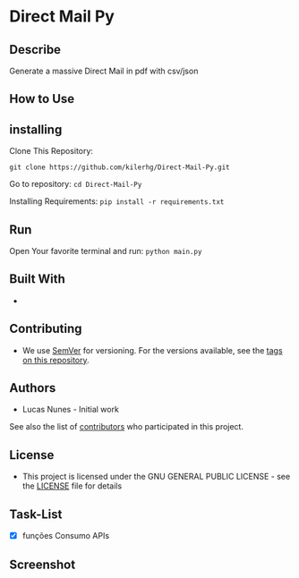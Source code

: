 # Direct Mail Py

## Describe

Generate a massive Direct Mail in pdf with csv/json

## How to Use

## installing

Clone This Repository:

```git clone https://github.com/kilerhg/Direct-Mail-Py.git```

Go to repository:
```cd Direct-Mail-Py```

Installing Requirements:
```pip install -r requirements.txt```

## Run

Open Your favorite terminal and run: ```python main.py```

## Built With

* 

## Contributing


* We use [SemVer](http://semver.org/) for versioning. For the versions available, see the [tags on this repository](https://github.com/kilerhg/Direct-Mail-Py/tags).

## Authors

* Lucas Nunes - Initial work

See also the list of [contributors](https://github.com/kilerhg/Direct-Mail-Py/contributors) who participated in this project.

## License

* This project is licensed under the GNU GENERAL PUBLIC LICENSE - see the [LICENSE](LICENSE) file for details

## Task-List

- [X] funções Consumo APIs

## Screenshot

![]()